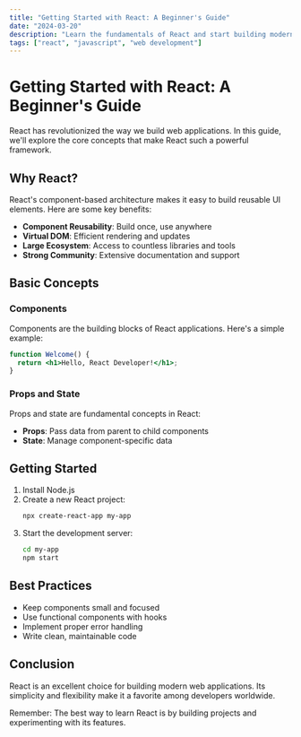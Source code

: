 ```yaml
---
title: "Getting Started with React: A Beginner's Guide"
date: "2024-03-20"
description: "Learn the fundamentals of React and start building modern web applications"
tags: ["react", "javascript", "web development"]
---
```


# Getting Started with React: A Beginner's Guide

React has revolutionized the way we build web applications. In this guide, we'll explore the core concepts that make React such a powerful framework.

## Why React?

React's component-based architecture makes it easy to build reusable UI elements. Here are some key benefits:

- **Component Reusability**: Build once, use anywhere
- **Virtual DOM**: Efficient rendering and updates
- **Large Ecosystem**: Access to countless libraries and tools
- **Strong Community**: Extensive documentation and support

## Basic Concepts

### Components

Components are the building blocks of React applications. Here's a simple example:

```jsx
function Welcome() {
  return <h1>Hello, React Developer!</h1>;
}
```

### Props and State

Props and state are fundamental concepts in React:

- **Props**: Pass data from parent to child components
- **State**: Manage component-specific data

## Getting Started

1. Install Node.js
2. Create a new React project:
   ```bash
   npx create-react-app my-app
   ```
3. Start the development server:
   ```bash
   cd my-app
   npm start
   ```

## Best Practices

- Keep components small and focused
- Use functional components with hooks
- Implement proper error handling
- Write clean, maintainable code

## Conclusion

React is an excellent choice for building modern web applications. Its simplicity and flexibility make it a favorite among developers worldwide.

Remember: The best way to learn React is by building projects and experimenting with its features. 